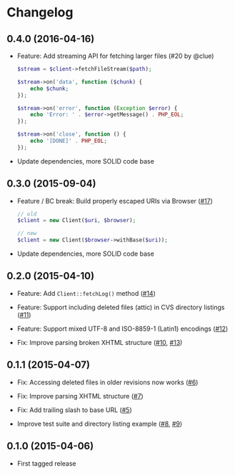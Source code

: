# Changelog

## 0.4.0 (2016-04-16)

* Feature: Add streaming API for fetching larger files
  (#20 by @clue)

  ```php
  $stream = $client->fetchFileStream($path);
  
  $stream->on('data', function ($chunk) {
      echo $chunk;
  });
  
  $stream->on('error', function (Exception $error) {
      echo 'Error: ' . $error->getMessage() . PHP_EOL;
  });
  
  $stream->on('close', function () {
      echo '[DONE]' . PHP_EOL;
  });
  ```

* Update dependencies, more SOLID code base

## 0.3.0 (2015-09-04)

* Feature / BC break: Build properly escaped URIs via Browser
  ([#17](https://github.com/clue/php-viewvc-api-react/pull/17))

  ```php
  // old
  $client = new Client($uri, $browser);
  
  // new
  $client = new Client($browser->withBase($uri));
  ```

* Update dependencies, more SOLID code base

## 0.2.0 (2015-04-10)

* Feature: Add `Client::fetchLog()` method
  ([#14](https://github.com/clue/php-viewvc-api-react/pull/14))

* Feature: Support including deleted files (attic) in CVS directory listings
  ([#11](https://github.com/clue/php-viewvc-api-react/pull/11))

* Feature: Support mixed UTF-8 and ISO-8859-1 (Latin1) encodings
  ([#12](https://github.com/clue/php-viewvc-api-react/pull/12))

* Fix: Improve parsing broken XHTML structure
  ([#10](https://github.com/clue/php-viewvc-api-react/pull/10), [#13](https://github.com/clue/php-viewvc-api-react/pull/13))

## 0.1.1 (2015-04-07)

* Fix: Accessing deleted files in older revisions now works
  ([#6](https://github.com/clue/php-viewvc-api-react/pull/6))

* Fix: Improve parsing XHTML structure
  ([#7](https://github.com/clue/php-viewvc-api-react/pull/7))

* Fix: Add trailing slash to base URL
  ([#5](https://github.com/clue/php-viewvc-api-react/pull/5))

* Improve test suite and directory listing example
  ([#8](https://github.com/clue/php-viewvc-api-react/pull/8), [#9](https://github.com/clue/php-viewvc-api-react/pull/9))

## 0.1.0 (2015-04-06)

* First tagged release
